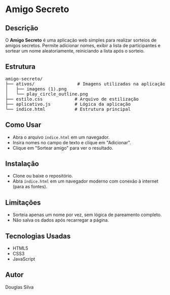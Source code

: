 <h1>Amigo Secreto</h1>

<h2>Descrição</h2>
<p>O <strong>Amigo Secreto</strong> é uma aplicação web simples para realizar sorteios de amigos secretos. Permite adicionar nomes, exibir a lista de participantes e sortear um nome aleatoriamente, reiniciando a lista após o sorteio.</p>

<h2>Estrutura</h2>
<pre>
amigo-secreto/
├── ativos/                # Imagens utilizadas na aplicação
│   ├── imagens (1).png
│   └── play_circle_outline.png
├── estilo.css            # Arquivo de estilização
├── aplicativo.js         # Lógica da aplicação
└── índice.html           # Estrutura principal
</pre>

<h2>Como Usar</h2>
<ul>
    <li>Abra o arquivo <code>índice.html</code> em um navegador.</li>
    <li>Insira nomes no campo de texto e clique em "Adicionar".</li>
    <li>Clique em "Sortear amigo" para ver o resultado.</li>
</ul>

<h2>Instalação</h2>
<ul>
    <li>Clone ou baixe o repositório.</li>
    <li>Abra <code>índice.html</code> em um navegador moderno com conexão à internet (para as fontes).</li>
</ul>

<h2>Limitações</h2>
<ul>
    <li>Sorteia apenas um nome por vez, sem lógica de pareamento completo.</li>
    <li>Não salva os dados após recarregar a página.</li>
</ul>

<h2>Tecnologias Usadas</h2>
<ul>
    <li>HTML5</li>
    <li>CSS3</li>
    <li>JavaScript</li>
</ul>

<h2>Autor</h2>
<p>Douglas Silva</p>
